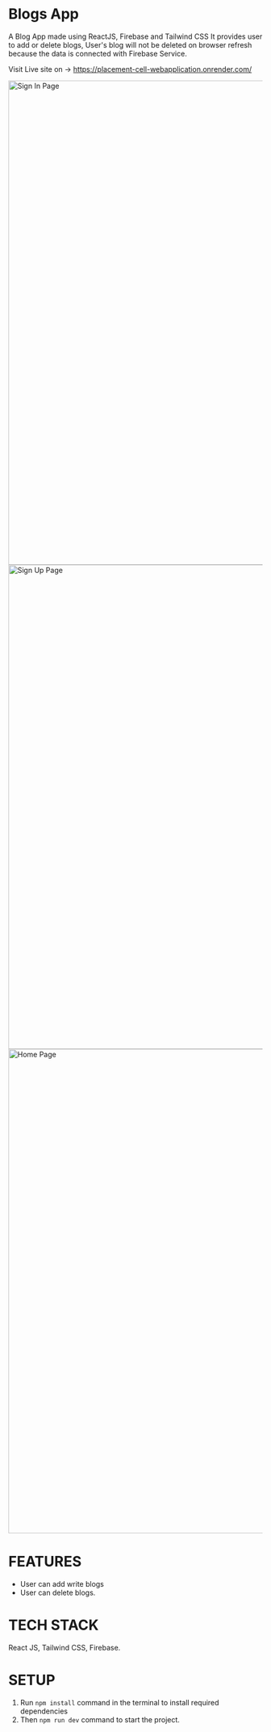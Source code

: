 # Blogs App

A Blog App made using ReactJS, Firebase and Tailwind CSS
It provides user to add or delete blogs, User's blog will not be deleted on browser refresh because the data is connected with Firebase Service.

Visit Live site on -> https://placement-cell-webapplication.onrender.com/

<img width="960" alt="Sign In Page" src="https://i.ibb.co/g60rfmn/Screenshot-6.png">

<img width="960" alt="Sign Up Page" src="https://ibb.co/N70FJt4">

<img width="960" alt="Home Page" src="https://ibb.co/N70FJt4">


# FEATURES

- User can add write blogs
- User can delete blogs.

# TECH STACK

React JS, Tailwind CSS, Firebase.

# SETUP

1) Run `npm install` command in the terminal to install required dependencies
2) Then `npm run dev` command to start the project.



